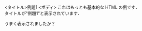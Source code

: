 <html>
<head> <タイトル>例題1 </タイトル> </ head>
<ボディ>
これはもっとも基本的な HTML の例です．<br>
タイトルが"例題1"と表示されています．<p>
うまく表示されましたか？
</body>
</html>
